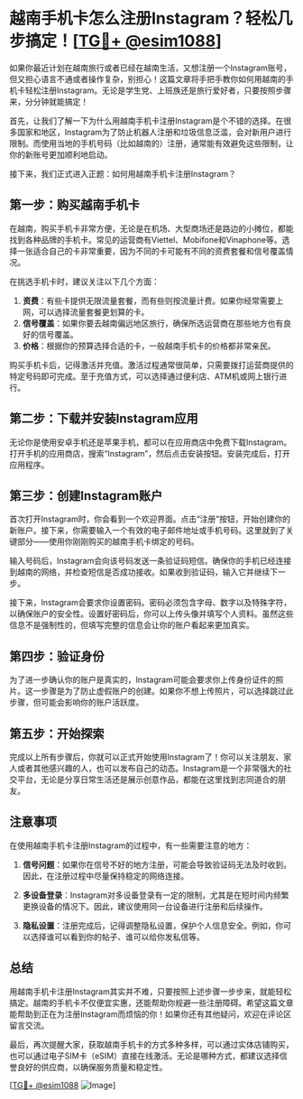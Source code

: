 # 越南手机卡怎么注册Instagram？轻松几步搞定！[[TG💪+ @esim1088](https://t.me/s/esim1088)]

如果你最近计划在越南旅行或者已经在越南生活，又想注册一个Instagram账号，但又担心语言不通或者操作复杂，别担心！这篇文章将手把手教你如何用越南的手机卡轻松注册Instagram。无论是学生党、上班族还是旅行爱好者，只要按照步骤来，分分钟就能搞定！

首先，让我们了解一下为什么用越南手机卡注册Instagram是个不错的选择。在很多国家和地区，Instagram为了防止机器人注册和垃圾信息泛滥，会对新用户进行限制。而使用当地的手机号码（比如越南的）注册，通常能有效避免这些限制，让你的新账号更加顺利地启动。

接下来，我们正式进入正题：如何用越南手机卡注册Instagram？

## 第一步：购买越南手机卡

在越南，购买手机卡非常方便，无论是在机场、大型商场还是路边的小摊位，都能找到各种品牌的手机卡。常见的运营商有Viettel、Mobifone和Vinaphone等。选择一张适合自己的卡非常重要，因为不同的卡可能有不同的资费套餐和信号覆盖情况。

在挑选手机卡时，建议关注以下几个方面：
1. **资费**：有些卡提供无限流量套餐，而有些则按流量计费。如果你经常需要上网，可以选择流量套餐更划算的卡。
2. **信号覆盖**：如果你要去越南偏远地区旅行，确保所选运营商在那些地方也有良好的信号覆盖。
3. **价格**：根据你的预算选择合适的卡，一般越南手机卡的价格都非常亲民。

购买手机卡后，记得激活并充值。激活过程通常很简单，只需要拨打运营商提供的特定号码即可完成。至于充值方式，可以选择通过便利店、ATM机或网上银行进行。

## 第二步：下载并安装Instagram应用

无论你是使用安卓手机还是苹果手机，都可以在应用商店中免费下载Instagram。打开手机的应用商店，搜索“Instagram”，然后点击安装按钮。安装完成后，打开应用程序。

## 第三步：创建Instagram账户

首次打开Instagram时，你会看到一个欢迎界面。点击“注册”按钮，开始创建你的新账户。接下来，你需要输入一个有效的电子邮件地址或手机号码。这里就到了关键部分——使用你刚刚购买的越南手机卡绑定的号码。

输入号码后，Instagram会向该号码发送一条验证码短信。确保你的手机已经连接到越南的网络，并检查短信是否成功接收。如果收到验证码，输入它并继续下一步。

接下来，Instagram会要求你设置密码。密码必须包含字母、数字以及特殊字符，以确保账户的安全性。设置好密码后，你可以上传头像并填写个人资料。虽然这些信息不是强制性的，但填写完整的信息会让你的账户看起来更加真实。

## 第四步：验证身份

为了进一步确认你的账户是真实的，Instagram可能会要求你上传身份证件的照片。这一步骤是为了防止虚假账户的创建。如果你不想上传照片，可以选择跳过此步骤，但可能会影响你的账户活跃度。

## 第五步：开始探索

完成以上所有步骤后，你就可以正式开始使用Instagram了！你可以关注朋友、家人或者其他感兴趣的人，也可以发布自己的动态。Instagram是一个非常强大的社交平台，无论是分享日常生活还是展示创意作品，都能在这里找到志同道合的朋友。

## 注意事项

在使用越南手机卡注册Instagram的过程中，有一些需要注意的地方：

1. **信号问题**：如果你在信号不好的地方注册，可能会导致验证码无法及时收到。因此，在注册过程中尽量保持稳定的网络连接。
   
2. **多设备登录**：Instagram对多设备登录有一定的限制，尤其是在短时间内频繁更换设备的情况下。因此，建议使用同一台设备进行注册和后续操作。

3. **隐私设置**：注册完成后，记得调整隐私设置，保护个人信息安全。例如，你可以选择谁可以看到你的帖子、谁可以给你发私信等。

## 总结

用越南手机卡注册Instagram其实并不难，只要按照上述步骤一步步来，就能轻松搞定。越南的手机卡不仅便宜实惠，还能帮助你规避一些注册障碍。希望这篇文章能帮助到正在为注册Instagram而烦恼的你！如果你还有其他疑问，欢迎在评论区留言交流。

最后，再次提醒大家，获取越南手机卡的方式多种多样，可以通过实体店铺购买，也可以通过电子SIM卡（eSIM）直接在线激活。无论是哪种方式，都建议选择信誉良好的供应商，以确保服务质量和稳定性。

[[TG💪+ @esim1088](https://t.me/s/esim1088) ![Image](https://i.postimg.cc/4NQfJmqS/Snipaste-2025-05-13-00-14-12.png)]